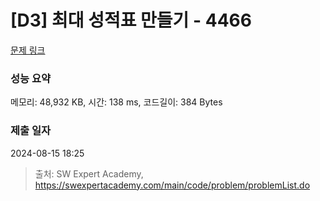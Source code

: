 # [D3] 최대 성적표 만들기 - 4466 

[문제 링크](https://swexpertacademy.com/main/code/problem/problemDetail.do?contestProbId=AWOUfCJ6qVMDFAWg) 

### 성능 요약

메모리: 48,932 KB, 시간: 138 ms, 코드길이: 384 Bytes

### 제출 일자

2024-08-15 18:25



> 출처: SW Expert Academy, https://swexpertacademy.com/main/code/problem/problemList.do
